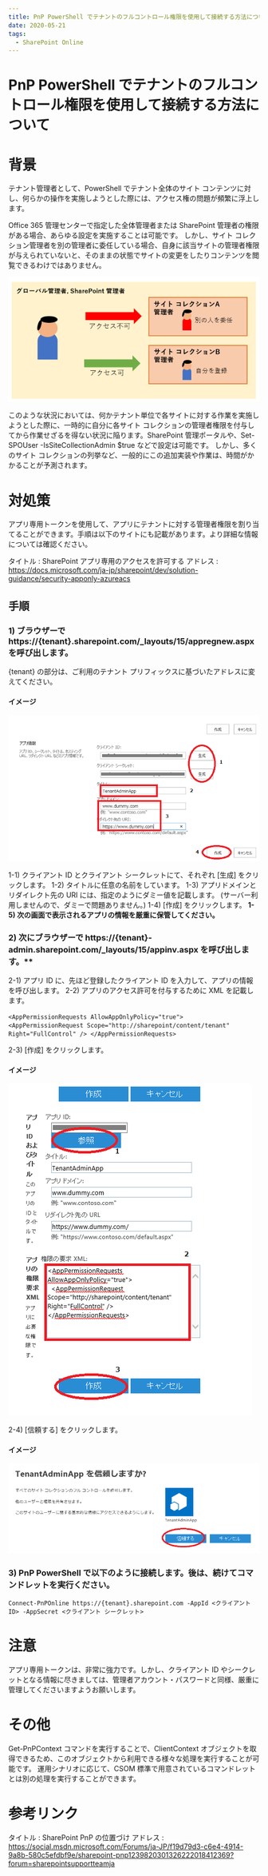 ```yaml
---
title: PnP PowerShell でテナントのフルコントロール権限を使用して接続する方法について
date: 2020-05-21
tags:
  - SharePoint Online
---
```


# PnP PowerShell でテナントのフルコントロール権限を使用して接続する方法について

# 背景
テナント管理者として、PowerShell でテナント全体のサイト コンテンツに対し、何らかの操作を実施しようとした際には、アクセス権の問題が頻繁に浮上します。

Office 365 管理センターで指定した全体管理者または SharePoint 管理者の権限がある場合、あらゆる設定を実施することは可能です。
しかし、サイト コレクション管理者を別の管理者に委任している場合、自身に該当サイトの管理者権限が与えられていないと、そのままの状態でサイトの変更をしたりコンテンツを閲覧できるわけではありません。

![SiteCollectionAdminImage](pnp-powershell-with-app-only-token/SiteCollectionAdminImage.png)

このような状況においては、何かテナント単位で各サイトに対する作業を実施しようとした際に、一時的に自分に各サイト コレクションの管理者権限を付与してから作業せざるを得ない状況に陥ります。SharePoint 管理ポータルや、Set-SPOUser -IsSiteCollectionAdmin $true などで設定は可能です。
しかし、多くのサイト コレクションの列挙など、一般的にこの追加実装や作業は、時間がかかることが予測されます。

# 対処策
アプリ専用トークンを使用して、アプリにテナントに対する管理者権限を割り当てることができます。手順は以下のサイトにも記載があります。より詳細な情報については確認ください。

タイトル : SharePoint アプリ専用のアクセスを許可する
アドレス : https://docs.microsoft.com/ja-jp/sharepoint/dev/solution-guidance/security-apponly-azureacs

## 手順
### 1) ブラウザーで https://{tenant}.sharepoint.com/_layouts/15/appregnew.aspx を呼び出します。

{tenant} の部分は、ご利用のテナント プリフィックスに基づいたアドレスに変えてください。

#### イメージ
![AppRegNew](pnp-powershell-with-app-only-token/appregnew.png)

 1-1) クライアント ID とクライアント シークレットにて、それぞれ [生成] をクリックします。
 1-2) タイトルに任意の名前をしています。
 1-3) アプリドメインとリダイレクト先の URI には、指定のようにダミー値を記載します。
  (サーバー利用しませんので、ダミーで問題ありません。)
 1-4) [作成] をクリックします。
 **1-5) 次の画面で表示されるアプリの情報を厳重に保管してください。**

### 2) 次にブラウザーで https://{tenant}-admin.sharepoint.com/_layouts/15/appinv.aspx を呼び出します。**
 2-1) アプリ ID に、先ほど登録したクライアント ID を入力して、アプリの情報を呼び出します。
 2-2) アプリのアクセス許可を付与するために XML を記載します。

 `
<AppPermissionRequests AllowAppOnlyPolicy="true">
  <AppPermissionRequest Scope="http://sharepoint/content/tenant" Right="FullControl" />
</AppPermissionRequests>
`

 2-3) [作成] をクリックします。 

#### イメージ
![AppInv](pnp-powershell-with-app-only-token/appinv.png)

 2-4) [信頼する] をクリックします。

#### イメージ
![AppInv2](pnp-powershell-with-app-only-token/appinv2.png)

### 3) PnP PowerShell で以下のように接続します。後は、続けてコマンドレットを実行ください。

`Connect-PnPOnline https://{tenant}.sharepoint.com -AppId <クライアント ID> -AppSecret <クライアント シークレット>`

# 注意
アプリ専用トークンは、非常に強力です。しかし、クライアント ID やシークレットとなる情報に尽きましては、管理者アカウント・パスワードと同様、厳重に管理してくださいますようお願いします。

# その他
Get-PnPContext コマンドを実行することで、ClientContext オブジェクトを取得できるため、このオブジェクトから利用できる様々な処理を実行することが可能です。
運用シナリオに応じて、CSOM 標準で用意されているコマンドレットとは別の処理を実行することができます。


# 参考リンク

タイトル : SharePoint PnP の位置づけ
アドレス : https://social.msdn.microsoft.com/Forums/ja-JP/f19d79d3-c6e4-4914-9a8b-580c5efdbf9e/sharepoint-pnp1239820301326222018412369?forum=sharepointsupportteamja
